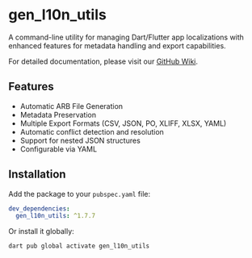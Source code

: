# gen_l10n_utils

A command-line utility for managing Dart/Flutter app localizations with enhanced features for metadata handling and export capabilities.

For detailed documentation, please visit our [GitHub Wiki](https://github.com/AppMinds-dev/gen_l10n_utils/wiki).

## Features

- Automatic ARB File Generation
- Metadata Preservation
- Multiple Export Formats (CSV, JSON, PO, XLIFF, XLSX, YAML)
- Automatic conflict detection and resolution
- Support for nested JSON structures
- Configurable via YAML

## Installation

Add the package to your `pubspec.yaml` file:

```yaml
dev_dependencies:
  gen_l10n_utils: ^1.7.7
```

Or install it globally:

```bash
dart pub global activate gen_l10n_utils
```

